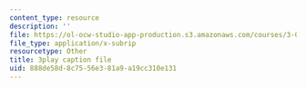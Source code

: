 ```yaml
---
content_type: resource
description: ''
file: https://ol-ocw-studio-app-production.s3.amazonaws.com/courses/3-091sc-introduction-to-solid-state-chemistry-fall-2010/888de58d8c7556e381a9a19cc310e131_3dU0v-EvUmA.vtt
file_type: application/x-subrip
resourcetype: Other
title: 3play caption file
uid: 888de58d-8c75-56e3-81a9-a19cc310e131
---
```

